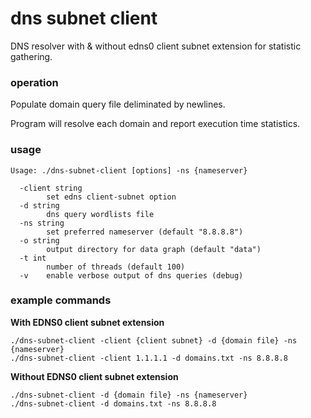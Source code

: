 # dns subnet client

DNS resolver with & without edns0 client subnet extension for statistic gathering.

### operation

Populate domain query file deliminated by newlines.

Program will resolve each domain and report execution time statistics.

### usage

```
Usage: ./dns-subnet-client [options] -ns {nameserver}

  -client string
        set edns client-subnet option
  -d string
        dns query wordlists file
  -ns string
        set preferred nameserver (default "8.8.8.8")
  -o string
        output directory for data graph (default "data")
  -t int
        number of threads (default 100)
  -v    enable verbose output of dns queries (debug)
```

### example commands

**With EDNS0 client subnet extension**

```
./dns-subnet-client -client {client subnet} -d {domain file} -ns {nameserver}
./dns-subnet-client -client 1.1.1.1 -d domains.txt -ns 8.8.8.8
```

**Without EDNS0 client subnet extension**

```
./dns-subnet-client -d {domain file} -ns {nameserver}
./dns-subnet-client -d domains.txt -ns 8.8.8.8
```
